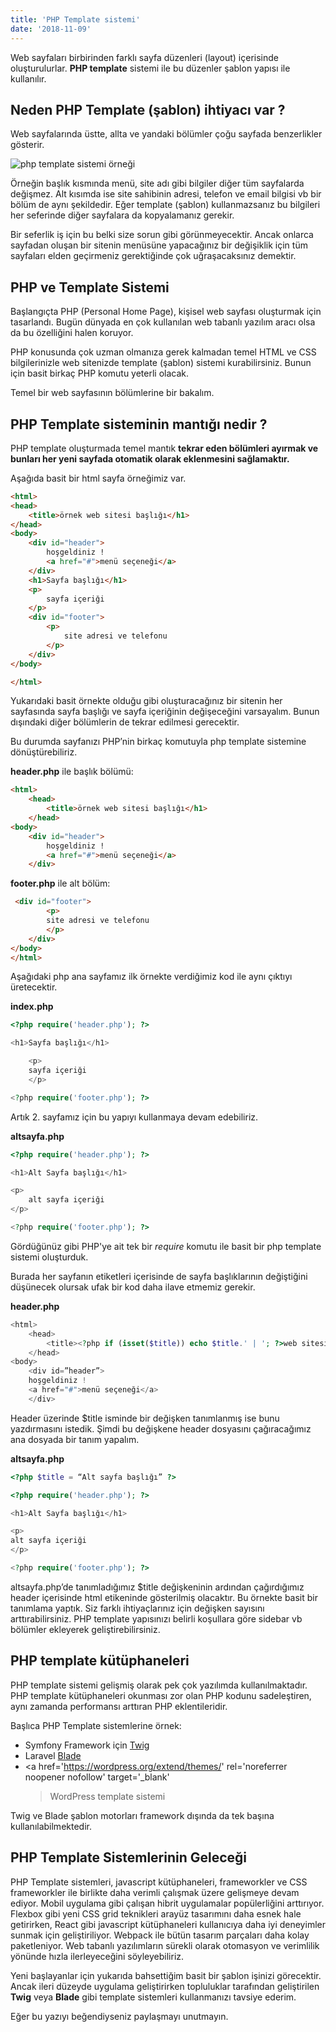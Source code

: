 ```yaml
---
title: 'PHP Template sistemi'
date: '2018-11-09'
---
```


Web sayfaları birbirinden farklı sayfa düzenleri (layout) içerisinde oluşturulurlar. **PHP template** sistemi ile bu düzenler şablon yapısı ile kullanılır.

## Neden PHP Template (şablon) ihtiyacı var ?

Web sayfalarında üstte, allta ve yandaki bölümler çoğu sayfada benzerlikler gösterir.

![php template sistemi örneği](/assets/blog/php-template-sistemi-ornek.png)

Örneğin başlık kısmında menü, site adı gibi bilgiler diğer tüm sayfalarda değişmez. Alt kısımda ise site sahibinin adresi, telefon ve email bilgisi vb bir bölüm de aynı şekildedir. Eğer template (şablon) kullanmazsanız bu bilgileri her seferinde diğer sayfalara da kopyalamanız gerekir.

Bir seferlik iş için bu belki size sorun gibi görünmeyecektir. Ancak onlarca sayfadan oluşan bir sitenin menüsüne yapacağınız bir değişiklik için tüm sayfaları elden geçirmeniz gerektiğinde çok uğraşacaksınız demektir.

## PHP ve Template Sistemi

Başlangıçta PHP (Personal Home Page), kişisel web sayfası oluşturmak için tasarlandı. Bugün dünyada en çok kullanılan web tabanlı yazılım aracı olsa da bu özelliğini halen koruyor.

PHP konusunda çok uzman olmanıza gerek kalmadan temel HTML ve CSS bilgilerinizle web sitenizde template (şablon) sistemi kurabilirsiniz. Bunun için basit birkaç PHP komutu yeterli olacak.

Temel bir web sayfasının bölümlerine bir bakalım.

## PHP Template sisteminin mantığı nedir ?

PHP template oluşturmada temel mantık **tekrar eden bölümleri ayırmak ve bunları her yeni sayfada otomatik olarak eklenmesini sağlamaktır.**

Aşağıda basit bir html sayfa örneğimiz var.

```html
<html>
<head>
    <title>örnek web sitesi başlığı</h1>
</head>
<body>
    <div id="header">
        hoşgeldiniz !
        <a href="#">menü seçeneği</a>
    </div>
    <h1>Sayfa başlığı</h1>
    <p>
        sayfa içeriği
    </p>
    <div id="footer">
        <p>
            site adresi ve telefonu
        </p>
    </div>
</body>

</html>
```

Yukarıdaki basit örnekte olduğu gibi oluşturacağınız bir sitenin her sayfasında sayfa başlığı ve sayfa içeriğinin değişeceğini varsayalım. Bunun dışındaki diğer bölümlerin de tekrar edilmesi gerecektir.

Bu durumda sayfanızı PHP’nin birkaç komutuyla php template sistemine dönüştürebiliriz.

**header.php** ile başlık bölümü:

```html
<html>
    <head>
        <title>örnek web sitesi başlığı</h1>
    </head>
<body>
    <div id="header">
        hoşgeldiniz !
        <a href="#">menü seçeneği</a>
    </div>
```

**footer.php** ile alt bölüm:

```html
 <div id="footer">
        <p>
        site adresi ve telefonu
        </p>
    </div>
</body>
</html>
```

Aşağıdaki php ana sayfamız ilk örnekte verdiğimiz kod ile aynı çıktıyı üretecektir.

**index.php**

```php
<?php require('header.php'); ?>

<h1>Sayfa başlığı</h1>

    <p>
    sayfa içeriği
    </p>

<?php require('footer.php'); ?>
```

Artık 2. sayfamız için bu yapıyı kullanmaya devam edebiliriz.

**altsayfa.php**

```php
<?php require('header.php'); ?>

<h1>Alt Sayfa başlığı</h1>

<p>
    alt sayfa içeriği
</p>

<?php require('footer.php'); ?>
```

Gördüğünüz gibi PHP'ye ait tek bir _require_ komutu ile basit bir php template sistemi oluşturduk.

Burada her sayfanın etiketleri içerisinde de sayfa başlıklarının değiştiğini düşünecek olursak ufak bir kod daha ilave etmemiz gerekir.

**header.php**

```php
<html>
    <head>
        <title><?php if (isset($title)) echo $title.' | '; ?>web sitesi adı</h1>
    </head>
<body>
    <div id=”header”>
    hoşgeldiniz !
    <a href="#">menü seçeneği</a>
    </div>
```

Header üzerinde \$title isminde bir değişken tanımlanmış ise bunu yazdırmasını istedik. Şimdi bu değişkene header dosyasını çağıracağımız ana dosyada bir tanım yapalım.

**altsayfa.php**

```php
<?php $title = “Alt sayfa başlığı” ?>

<?php require('header.php'); ?>

<h1>Alt Sayfa başlığı</h1>

<p>
alt sayfa içeriği
</p>

<?php require('footer.php'); ?>
```

altsayfa.php’de tanımladığımız \$title değişkeninin ardından çağırdığımız header içerisinde html etikeninde gösterilmiş olacaktır. Bu örnekte basit bir tanımlama yaptık. Siz farklı ihtiyaçlarınız için değişken sayısını arttırabilirsiniz. PHP template yapısınızı belirli koşullara göre sidebar vb bölümler ekleyerek geliştirebilirsiniz.

## PHP template kütüphaneleri

PHP template sistemi gelişmiş olarak pek çok yazılımda kullanılmaktadır. PHP template kütüphaneleri okunması zor olan PHP kodunu sadeleştiren, aynı zamanda performansı arttıran PHP eklentileridir.

Başlıca PHP Template sistemlerine örnek:

- Symfony Framework için <a href="https://twig.symfony.com/" rel="noreferrer noopener nofollow" target="_blank">Twig</a>
- Laravel <a href="https://laravel.com/docs/5.7/blade" rel="noreferrer noopener nofollow" target="_blank">Blade</a>
- <a
  href='https://wordpress.org/extend/themes/'
  rel='noreferrer noopener nofollow'
  target='\_blank'
  > WordPress template sistemi
  > </a>

Twig ve Blade şablon motorları framework dışında da tek başına kullanılabilmektedir.

## PHP Template Sistemlerinin Geleceği

PHP Template sistemleri, javascript kütüphaneleri, frameworkler ve CSS frameworkler ile birlikte daha verimli çalışmak üzere gelişmeye devam ediyor. Mobil uygulama gibi çalışan hibrit uygulamalar popülerliğini arttırıyor. Flexbox gibi yeni CSS grid teknikleri arayüz tasarımını daha esnek hale getirirken, React gibi javascript kütüphaneleri kullanıcıya daha iyi deneyimler sunmak için geliştiriliyor. Webpack ile bütün tasarım parçaları daha kolay paketleniyor. Web tabanlı yazılımların sürekli olarak otomasyon ve verimlilik yönünde hızla ilerleyeceğini söyleyebiliriz.

Yeni başlayanlar için yukarıda bahsettiğim basit bir şablon işinizi görecektir. Ancak ileri düzeyde uygulama geliştirirken topluluklar tarafından geliştirilen **Twig** veya **Blade** gibi template sistemleri kullanmanızı tavsiye ederim.

Eğer bu yazıyı beğendiyseniz paylaşmayı unutmayın.
